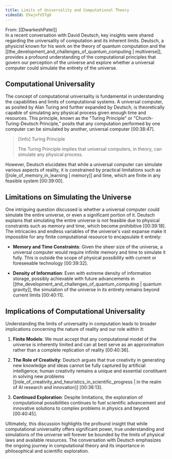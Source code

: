```yaml
---
title: Limits of Universality and Computational Theory
videoId: EVwjofV5TgU
---
```


From: [[DwarkeshPatel]] <br/> 
In a recent conversation with David Deutsch, key insights were shared regarding the universality of computation and its inherent limits. Deutsch, a physicist known for his work on the theory of quantum computation and the [[the_development_and_challenges_of_quantum_computing | multiverse]], provides a profound understanding of the computational principles that govern our perception of the universe and explore whether a universal computer could simulate the entirety of the universe.

## Computational Universality

The concept of computational universality is fundamental in understanding the capabilities and limits of computational systems. A universal computer, as posited by Alan Turing and further expanded by Deutsch, is theoretically capable of simulating any physical process given enough time and resources. This principle, known as the "Turing Principle" or "Church-Turing-Deutsch Principle," posits that any computation performed by one computer can be simulated by another, universal computer [<a class="yt-timestamp" data-t="00:38:47">00:38:47</a>].

> [!info] Turing Principle
> 
> The Turing Principle implies that universal computers, in theory, can simulate any physical process.

However, Deutsch elucidates that while a universal computer can simulate various aspects of reality, it is constrained by practical limitations such as [[role_of_memory_in_learning | memory]] and time, which are finite in any feasible system [<a class="yt-timestamp" data-t="00:39:00">00:39:00</a>].

## Limitations on Simulating the Universe

One intriguing question discussed is whether a universal computer could simulate the entire universe, or even a significant portion of it. Deutsch explains that simulating the entire universe is not feasible due to physical constraints such as memory and time, which become prohibitive [<a class="yt-timestamp" data-t="00:39:18">00:39:18</a>]. The intricacies and endless variables of the universe's vast expanse make it impossible for any finite computational resource to encapsulate it entirely:

- **Memory and Time Constraints**: Given the sheer size of the universe, a universal computer would require infinite memory and time to simulate it fully. This is outside the scope of physical possibility with current or foreseeable technology [<a class="yt-timestamp" data-t="00:39:32">00:39:32</a>].

- **Density of Information**: Even with extreme density of information storage, possibly achievable with future advancements in [[the_development_and_challenges_of_quantum_computing | quantum gravity]], the simulation of the universe in its entirety remains beyond current limits [<a class="yt-timestamp" data-t="00:40:11">00:40:11</a>].

## Implications of Computational Universality

Understanding the limits of universality in computation leads to broader implications concerning the nature of reality and our role within it:

1. **Finite Models**: We must accept that any computational model of the universe is inherently limited and can at best serve as an approximation rather than a complete replication of reality [<a class="yt-timestamp" data-t="00:40:36">00:40:36</a>].

2. **The Role of Creativity**: Deutsch argues that true creativity in generating new knowledge and ideas cannot be fully captured by artificial intelligence; human creativity remains a unique and essential constituent in solving new problems [[role_of_creativity_and_heuristics_in_scientific_progress | in the realm of AI research and innovation]] [<a class="yt-timestamp" data-t="00:36:13">00:36:13</a>].

3. **Continued Exploration**: Despite limitations, the exploration of computational possibilities continues to fuel scientific advancement and innovative solutions to complex problems in physics and beyond [<a class="yt-timestamp" data-t="00:40:45">00:40:45</a>].

Ultimately, this discussion highlights the profound insight that while computational universality offers significant power, true understanding and simulations of the universe will forever be bounded by the limits of physical laws and available resources. The conversation with Deutsch emphasizes the ongoing journey in computational theory and its importance in philosophical and scientific exploration.